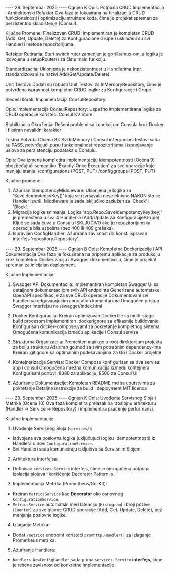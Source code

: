 ---- 28. Septembar 2025 ----
Ognjen K
Opis:
Potpuna CRUD Implementacija i Arhitektonski Refaktor
Ova faza je fokusirana na finalizaciju CRUD funkcionalnosti i optimizaciju strukture koda, čime je projekat spreman za perzistentno skladištenje (Consul).

Ključne Promene:
Finalizovan CRUD: Implementiran je kompletan CRUD (Add, Get, Update, Delete) za Konfiguracione Grupe i usklađeni su svi Handleri i metode repozitorijuma.

Refaktor Rutiranja: Stari switch ruter zamenjen je gorilla/mux-om, a logika je izdvojena u setupRouter() za čistu main funkciju.

Standardizacija: Uklonjena je nekonzistentnost u Handlerima (npr. standardizovani su nazivi Add/Get/Update/Delete).

Unit Testovi: Dodati su robusti Unit Testovi za InMemoryRepository, čime je potvrđena ispravnost kompletne CRUD logike za Konfiguracije i Grupe.

Sledeći korak: Implementacija ConsulRepository.

Opis:
Implementacija ConsulRepository: Uspešno implementirana logika za CRUD operacije koristeći Consul KV Store.

Stabilizacija Okruženja: Rešeni problemi sa konekcijom Consula kroz Docker i fiksiran nevalidni karakter 

Testna Potvrda (Ocena 8): Svi InMemory i Consul integracioni testovi sada su PASS, potvrđujući punu funkcionalnost repozitorijuma i ispunjavanje uslova za perzistenciju podataka u Consulu.

Opis:
Ova izmena kompletira implementaciju Idempotentnosti (Ocena 9) obezbeđujući semantiku 'Exactly-Once Execution' za sve operacije koje menjaju stanje:
/configurations (POST, PUT)
/configgroups (POST, PUT)

Ključne promene:
1. Ažuriran IdempotencyMiddleware: Uklonjena je logika za 'SaveIdempotencyKey()' koja se izvršavala neselektivno NAKON što se Handler izvrši. Middleware je sada isključivo zadužen za 'Check' i 'Block'.
2. Migracija logike snimanja: Logika 'app.Repo.SaveIdempotencyKey(key)' je premeštena u sva 4 Handler-a (Add/Update za Konfiguracije/Grupe). Ključ se sada čuva u Consulu ISKLJUČIVO ako je repozitorijumska operacija bila uspešna (bez 400 ili 409 grešaka).
3. Ispravljen ConfigHandler: Ažurirana zavisnost da koristi ispravan interfejs 'repository.Repository'.

---- 29. Septembar 2025 ----
Ognjen B
Opis:
Kompletna Dockerizacija i API Dokumentacija
Ova faza je fokusirana na pripremu aplikacije za produkciju kroz kompletnu Dockerizaciju i Swagger dokumentaciju, čime je projekat spreman za inicijalan deployment.

Ključne Implementacije:
1. Swagger API Dokumentacija:
Implementiran kompletan Swagger UI sa detaljnom dokumentacijom svih API endpointa
Generisane automatske OpenAPI specifikacije za sve CRUD operacije
Dokumentovani svi handleri sa odgovarajućim annotation komentarima
Omogućen pristup Swagger interfejsu na /swagger/index.html

2. Docker Konfiguracija:
Kreiran optimizovan Dockerfile sa multi-stage build procesom
Implementiran .dockerignore za efikasnije buildovanje
Konfigurisan docker-compose.yaml za pokretanje kompletnog sistema
Omogućena komunikacija između aplikacije i Consul servisa

3. Strukturna Organizacija:
Premešten main.go u root direktorijum projekta za bolju strukturu
Ažuriran go.mod sa svim potrebnim dependency-ima
Kreiran .gitignore sa optimalnim podešavanjima za Go i Docker projekte

4. Kontejnerizacija Servisa:
Docker Compose konfigurisan sa dva servisa: app i consul
Omogućena mrežna komunikacija između kontejnera
Konfigurisani portovi: 8080 za aplikaciju, 8500 za Consul UI

5. Ažuriranje Dokumentacije:
Kompletan README.md sa uputstvima za pokretanje
Detaljne instrukcije za build i deployment
MIT licenca

---- 29. Septembar 2025 ----
Ognjen K
Opis:
Uvođenje Servisnog Sloja i Metrika (Ocena 10)
Ova faza kompletira prelazak na troslojnu arhitekturu (Handler -> Service -> Repository) i implementira praćenje performansi.

Ključne Implementacije:
1. Uvođenje Servisnog Sloja (`services/`):
- Izdvojena sva poslovna logika (uključujući logiku Idempotentnosti) iz Handlera u novi `ConfigurationService`.
- Svi Handleri sada komuniciraju isključivo sa Servisnim Slojem.

2. Arhitektura Interfejsa:
- Definisan `services.Service` interfejs, čime je omogućena potpuna izolacija slojeva i korišćenje Decorator Pattern-a.

3. Implementacija Metrika (Prometheus/Go-Kit):
- Kreiran `MetricsService` kao **Decorator** oko osnovnog `ConfigurationService`.
- `MetricsService` automatski meri latenciju (`Histogram`) i broji pozive (`Counter`) za sve glavne CRUD operacije (Add, Get, Update, Delete), bez menjanja poslovne logike.

4. Izlaganje Metrika:
- Dodat `/metrics` endpoint koristeći `promhttp.Handler()` za izlaganje Prometheus metrika.

5. Ažuriranje Handlera:
- `handlers.NewConfigHandler` sada prima `services.Service` **interfejs**, čime je rešena zavisnost od konkretne implementacije.
